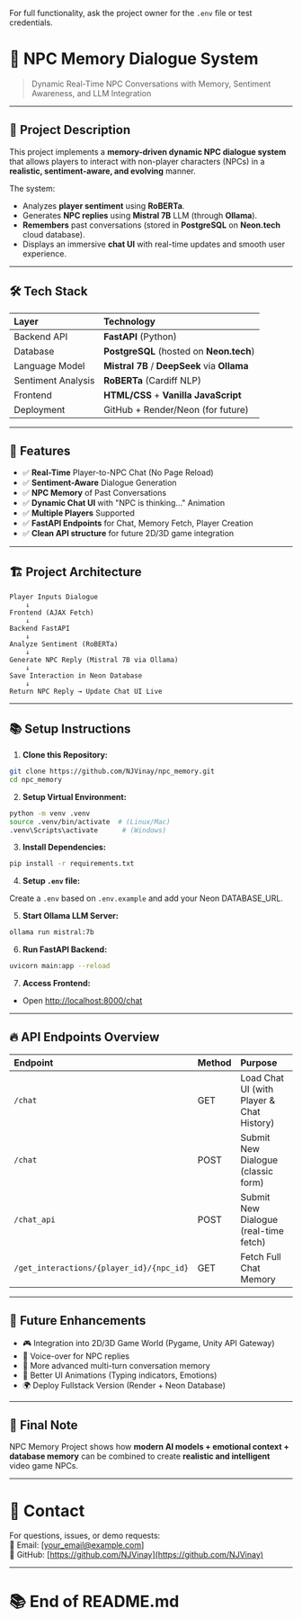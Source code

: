 For full functionality, ask the project owner for the `.env` file or test credentials.


# 🧠 NPC Memory Dialogue System

> Dynamic Real-Time NPC Conversations with Memory, Sentiment Awareness, and LLM Integration

---

## 🚀 Project Description

This project implements a **memory-driven dynamic NPC dialogue system** that allows players to interact with non-player characters (NPCs) in a **realistic, sentiment-aware, and evolving** manner.

The system:
- Analyzes **player sentiment** using **RoBERTa**.
- Generates **NPC replies** using **Mistral 7B** LLM (through **Ollama**).
- **Remembers** past conversations (stored in **PostgreSQL** on **Neon.tech** cloud database).
- Displays an immersive **chat UI** with real-time updates and smooth user experience.

---

## 🛠️ Tech Stack

| Layer | Technology |
|:---|:---|
| Backend API | **FastAPI** (Python) |
| Database | **PostgreSQL** (hosted on **Neon.tech**) |
| Language Model | **Mistral 7B** / **DeepSeek** via **Ollama** |
| Sentiment Analysis | **RoBERTa** (Cardiff NLP) |
| Frontend | **HTML/CSS** + **Vanilla JavaScript** |
| Deployment | GitHub + Render/Neon (for future) |

---

## 📜 Features

- ✅ **Real-Time** Player-to-NPC Chat (No Page Reload)
- ✅ **Sentiment-Aware** Dialogue Generation
- ✅ **NPC Memory** of Past Conversations
- ✅ **Dynamic Chat UI** with "NPC is thinking..." Animation
- ✅ **Multiple Players** Supported
- ✅ **FastAPI Endpoints** for Chat, Memory Fetch, Player Creation
- ✅ **Clean API structure** for future 2D/3D game integration

---

## 🏗️ Project Architecture

```
Player Inputs Dialogue
    ↓
Frontend (AJAX Fetch)
    ↓
Backend FastAPI
    ↓
Analyze Sentiment (RoBERTa)
    ↓
Generate NPC Reply (Mistral 7B via Ollama)
    ↓
Save Interaction in Neon Database
    ↓
Return NPC Reply → Update Chat UI Live
```

---

## 📚 Setup Instructions

1. **Clone this Repository:**

```bash
git clone https://github.com/NJVinay/npc_memory.git
cd npc_memory
```

2. **Setup Virtual Environment:**

```bash
python -m venv .venv
source .venv/bin/activate  # (Linux/Mac)
.venv\Scripts\activate      # (Windows)
```

3. **Install Dependencies:**

```bash
pip install -r requirements.txt
```

4. **Setup `.env` file:**

Create a `.env` based on `.env.example` and add your Neon DATABASE_URL.

5. **Start Ollama LLM Server:**

```bash
ollama run mistral:7b
```

6. **Run FastAPI Backend:**

```bash
uvicorn main:app --reload
```

7. **Access Frontend:**
- Open [http://localhost:8000/chat](http://localhost:8000/)

---

## 🔥 API Endpoints Overview

| Endpoint | Method | Purpose |
|:---|:---|:---|
| `/chat` | GET | Load Chat UI (with Player & Chat History) |
| `/chat` | POST | Submit New Dialogue (classic form) |
| `/chat_api` | POST | Submit New Dialogue (real-time fetch) |
| `/get_interactions/{player_id}/{npc_id}` | GET | Fetch Full Chat Memory |

---

## 🎯 Future Enhancements

- 🎮 Integration into 2D/3D Game World (Pygame, Unity API Gateway)
- 🎤 Voice-over for NPC replies
- 💬 More advanced multi-turn conversation memory
- 🎨 Better UI Animations (Typing indicators, Emotions)
- 🌍 Deploy Fullstack Version (Render + Neon Database)

---

## 📢 Final Note

NPC Memory Project shows how **modern AI models + emotional context + database memory** can be combined to create **realistic and intelligent** video game NPCs.

---

# 🧠 Contact

For questions, issues, or demo requests:  
📧 Email: [your_email@example.com]  
🔗 GitHub: [https://github.com/NJVinay](https://github.com/NJVinay)

---

# 📚 End of README.md

